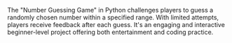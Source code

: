 The "Number Guessing Game" in Python challenges players to guess a randomly chosen number within a specified range. With limited attempts, players receive feedback after each guess. It's an engaging and interactive beginner-level project offering both entertainment and coding practice.
